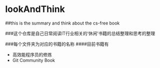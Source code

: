 # lookAndThink
##this is the summary and think about the cs-free book

###这个仓库是自己日常阅读IT行业相关的‘休闲’书籍的总结整理和思考的整理

###每个文件夹为对应的书籍的名称
####目前书籍有
* 高效能程序员的修炼
* Git Community Book


